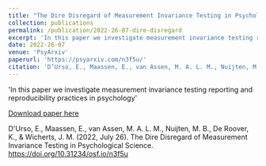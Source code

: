 ```yaml
---
title: "The Dire Disregard of Measurement Invariance Testing in Psychological Science"
collection: publications
permalink: /publication/2022-26-07-dire-disregard
excerpt: 'In this paper we investigate measurement invariance testing reporting and reproducibility practices in psychology'
date: 2022-26-07
venue: 'PsyArxiv'
paperurl: 'https://psyarxiv.com/n3f5u/'
citation: 'D’Urso, E., Maassen, E., van Assen, M. A. L. M., Nuijten, M. B., De Roover, K., & Wicherts, J. M. (2022, July 26). The Dire Disregard of Measurement Invariance Testing in Psychological Science. https://doi.org/10.31234/osf.io/n3f5u'
---
```

'In this paper we investigate measurement invariance testing reporting and reproducibility practices in psychology'

[Download paper here](https://psyarxiv.com/n3f5u/)

D'Urso, E., Maassen, E., van Assen, M. A. L. M., Nuijten, M. B., De Roover, K., & Wicherts, J. M. (2022, July 26). The Dire Disregard of Measurement Invariance Testing in Psychological Science. https://doi.org/10.31234/osf.io/n3f5u
